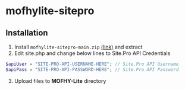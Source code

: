 # mofhylite-sitepro
## Installation
1. Install ``mofhylite-sitepro-main.zip`` [(link)](https://github.com/OverdueWeevil2/mofhylite-sitepro/archive/refs/heads/main.zip) and extract
2. Edit site.php and change below lines to Site.Pro API Credentials
```php
$apiUser = "SITE-PRO-API-USERNAME-HERE"; // Site.Pro API Username
$apiPass = "SITE-PRO-API-PASSWORD-HERE"; // Site.Pro API Password
```

3. Upload files to **MOFHY-Lite** directory
